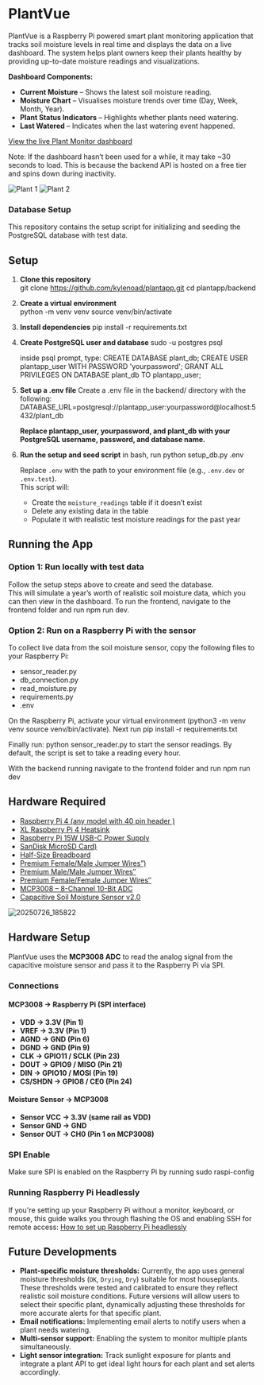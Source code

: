 # PlantVue
PlantVue is a Raspberry Pi powered smart plant monitoring application that tracks soil moisture levels in real time and displays the data on a live dashboard. The system helps plant owners keep their plants healthy by providing up-to-date moisture readings and visualizations.

**Dashboard Components:**
- **Current Moisture** – Shows the latest soil moisture reading.  
- **Moisture Chart** – Visualises moisture trends over time (Day, Week, Month, Year).  
- **Plant Status Indicators** – Highlights whether plants need watering.  
- **Last Watered** – Indicates when the last watering event happened.

[View the live Plant Monitor dashboard](https://plantvue.netlify.app/)

Note: If the dashboard hasn’t been used for a while, it may take ~30 seconds to load. This is because the backend API is hosted on a free tier and spins down during inactivity.

![Plant 1](https://github.com/user-attachments/assets/08ac5ba7-ba06-44b1-8266-b46a5c149821)
![Plant 2](https://github.com/user-attachments/assets/7bce8b52-3fc4-4aae-bb98-7fa55d625577)


### Database Setup

This repository contains the setup script for initializing and seeding the PostgreSQL database with test data.

## Setup

1. **Clone this repository**  
    git clone https://github.com/kylenoad/plantapp.git
    cd plantapp/backend

2. **Create a virtual environment**  
    python -m venv venv
    source venv/bin/activate

3. **Install dependencies** 
    pip install -r requirements.txt

4. **Create PostgreSQL user and database**
    sudo -u postgres psql

    inside psql prompt, type:
        CREATE DATABASE plant_db;
        CREATE USER plantapp_user WITH PASSWORD 'yourpassword';
        GRANT ALL PRIVILEGES ON DATABASE plant_db TO plantapp_user;

5. **Set up a .env file** 
    Create a .env file in the backend/ directory with the following:
    DATABASE_URL=postgresql://plantapp_user:yourpassword@localhost:5432/plant_db
   
    **Replace plantapp_user, yourpassword, and plant_db with your PostgreSQL username, password, and database name.**

7. **Run the setup and seed script**
    in bash, run python setup_db.py .env
   
    Replace `.env` with the path to your environment file (e.g., `.env.dev` or `.env.test`).  
    This script will:
    - Create the `moisture_readings` table if it doesn’t exist
    - Delete any existing data in the table
    - Populate it with realistic test moisture readings for the past year

## Running the App

### Option 1: Run locally with test data
Follow the setup steps above to create and seed the database.  
This will simulate a year’s worth of realistic soil moisture data, which you can then view in the dashboard.
To run the frontend, navigate to the frontend folder and run npm run dev.

### Option 2: Run on a Raspberry Pi with the sensor
To collect live data from the soil moisture sensor, copy the following files to your Raspberry Pi:

- sensor_reader.py
- db_connection.py
- read_moisture.py
- requirements.py
- .env

On the Raspberry Pi, activate your virtual environment (python3 -m venv venv source venv/bin/activate). Next run pip install -r requirements.txt

Finally run: python sensor_reader.py to start the sensor readings. By default, the script is set to take a reading every hour. 

With the backend running navigate to the frontend folder and run npm run dev

## Hardware Required

- [Raspberry Pi 4 (any model with 40 pin header )](https://thepihut.com/products/raspberry-pi-4-model-b)  
- [XL Raspberry Pi 4 Heatsink](https://thepihut.com/products/xl-raspberry-pi-4-heatsink) 
- [Raspberry Pi 15W USB-C Power Supply](https://thepihut.com/products/raspberry-pi-psu-uk)  
- [SanDisk MicroSD Card)](https://thepihut.com/products/sandisk-microsd-card-class-10-a1)
- [Half-Size Breadboard](https://thepihut.com/products/raspberry-pi-breadboard-half-size)  
- [Premium Female/Male Jumper Wires”)](https://thepihut.com/products/premium-female-male-extension-jumper-wires-20-x-6)
- [Premium Male/Male Jumper Wires″](https://thepihut.com/products/premium-male-male-jumper-wires-20-x-6-150mm)  
- [Premium Female/Female Jumper Wires″](https://thepihut.com/products/premium-female-female-jumper-wires-40-x-6)  
- [MCP3008 – 8-Channel 10-Bit ADC](https://thepihut.com/products/mcp3008-8-channel-10-bit-adc-with-spi-interface)  
- [Capacitive Soil Moisture Sensor v2.0](https://thepihut.com/products/capacitive-soil-moisture-sensor)  

![20250726_185822](https://github.com/user-attachments/assets/d2d575ec-875e-4397-a51e-8762a96e1d41)


## Hardware Setup

PlantVue uses the **MCP3008 ADC** to read the analog signal from the capacitive moisture sensor and pass it to the Raspberry Pi via SPI.

### Connections

#### MCP3008 → Raspberry Pi (SPI interface)
- **VDD → 3.3V (Pin 1)**
- **VREF → 3.3V (Pin 1)**
- **AGND → GND (Pin 6)**
- **DGND → GND (Pin 9)**
- **CLK → GPIO11 / SCLK (Pin 23)**
- **DOUT → GPIO9 / MISO (Pin 21)**
- **DIN → GPIO10 / MOSI (Pin 19)**
- **CS/SHDN → GPIO8 / CE0 (Pin 24)**

#### Moisture Sensor → MCP3008
- **Sensor VCC → 3.3V (same rail as VDD)**
- **Sensor GND → GND**
- **Sensor OUT → CH0 (Pin 1 on MCP3008)**

### SPI Enable
Make sure SPI is enabled on the Raspberry Pi by running sudo raspi-config

### Running Raspberry Pi Headlessly

If you're setting up your Raspberry Pi without a monitor, keyboard, or mouse, this guide walks you through flashing the OS and enabling SSH for remote access:
[How to set up Raspberry Pi headlessly](https://www.tomshardware.com/reviews/raspberry-pi-headless-setup-how-to,6028.html)


## Future Developments

- **Plant-specific moisture thresholds:** Currently, the app uses general moisture thresholds (`OK`, `Drying`, `Dry`) suitable for most houseplants. These thresholds were tested and calibrated to ensure they reflect realistic soil moisture conditions. Future versions will allow users to select their specific plant, dynamically adjusting these thresholds for more accurate alerts for that specific plant.
- **Email notifications:** Implementing email alerts to notify users when a plant needs watering.  
- **Multi-sensor support:** Enabling the system to monitor multiple plants simultaneously.
- **Light sensor integration:** Track sunlight exposure for plants and integrate a plant API to get ideal light hours for each plant and set alerts accordingly.  
